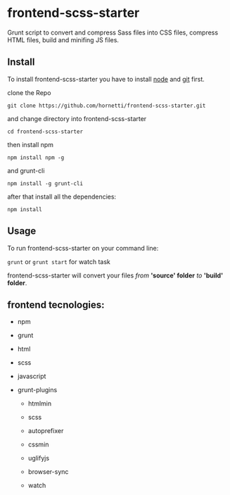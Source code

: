 # frontend-scss-starter
Grunt script to convert and compress Sass files into CSS files, compress HTML files, build and minifing JS files.

## Install

To install frontend-scss-starter you have to install [node](https://nodejs.org/it/) and [git](https://git-scm.com/) first.

clone the Repo

`git clone https://github.com/hornetti/frontend-scss-starter.git`

and change directory into frontend-scss-starter

`cd frontend-scss-starter`

then install npm

`npm install npm -g`

and grunt-cli

`npm install -g grunt-cli`

after that install all the dependencies:

`npm install`

## Usage

To run frontend-scss-starter on your command line:

`grunt` or `grunt start` for watch task

frontend-scss-starter will convert your files *from* **'source' folder** *to* **'build' folder**.

## frontend tecnologies: 
* npm
* grunt
* html
* scss
* javascript
* grunt-plugins
	
	* htmlmin

	* scss

	* autoprefixer
	
	* cssmin
	
	* uglifyjs

	* browser-sync
	
	* watch